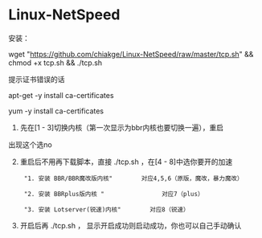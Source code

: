 # Linux-NetSpeed
安装：

wget "https://github.com/chiakge/Linux-NetSpeed/raw/master/tcp.sh" && chmod +x tcp.sh && ./tcp.sh

提示证书错误的话

apt-get -y install ca-certificates

yum -y install ca-certificates

1. 先在[1 - 3]切换内核（第一次显示为bbr内核也要切换一遍），重启

出现这个选no

2. 重启后不用再下载脚本，直接 ./tcp.sh ，在[4 - 8]中选你要开的加速

        "1. 安装 BBR/BBR魔改版内核"        对应4,5,6（原版，魔改，暴力魔改）

        "2. 安装 BBRplus版内核 "                对应7（plus）

        "3. 安装 Lotserver(锐速)内核"        对应8（锐速）

3. 开启后再 ./tcp.sh  ， 显示开启成功则启动成功，你也可以自己手动确认

